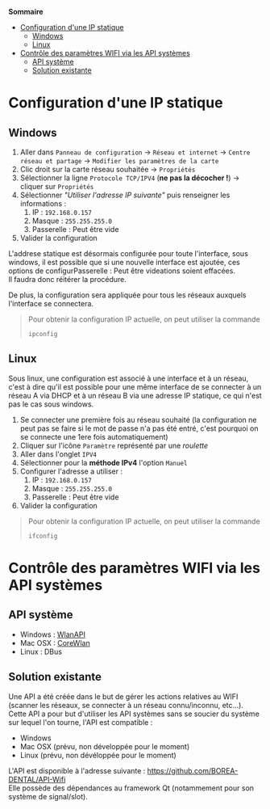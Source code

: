 **Sommaire**

- [Configuration d'une IP statique](#configuration-dune-ip-statique)
  - [Windows](#windows)
  - [Linux](#linux)
- [Contrôle des paramètres WIFI via les API systèmes](#contrôle-des-paramètres-wifi-via-les-api-systèmes)
  - [API système](#api-système)
  - [Solution existante](#solution-existante)

# Configuration d'une IP statique

## Windows

1. Aller dans `Panneau de configuration` -> `Réseau et internet` -> `Centre réseau et partage` -> `Modifier les paramètres de la carte`
2. Clic droit sur la carte réseau souhaitée -> `Propriétés`
3. Sélectionner la ligne `Protocole TCP/IPV4` (**ne pas la décocher !**) -> cliquer sur `Propriétés`
4. Sélectionner _"Utiliser l'adresse IP suivante"_ puis renseigner les informations :
   1. IP : `192.168.0.157`
   2. Masque : `255.255.255.0`
   3. Passerelle : Peut être vide
5. Valider la configuration

L'addrese statique est désormais configurée pour toute l'interface, sous windows, il est possible que si une nouvelle interface est ajoutée, ces options de configurPasserelle : Peut être videations soient effacées.  
Il faudra donc réitérer la procédure.  

De plus, la configuration sera appliquée pour tous les réseaux auxquels l'interface se connectera.

> Pour obtenir la configuration IP actuelle, on peut utiliser la commande
> ```shell
> ipconfig
> ```

## Linux

Sous linux, une configuration est associé à une interface et à un réseau, c'est à dire qu'il est possible pour une même interface de se connecter à un réseau A via DHCP et à un réseau B via une adresse IP statique, ce qui n'est pas le cas sous windows.

1. Se connecter une première fois au réseau souhaité (la configuration ne peut pas se faire si le mot de passe n'a pas été entré, c'est pourquoi on se connecte une 1ere fois automatiquement)
2. Cliquer sur l'icône `Paramètre` représenté par une _roulette_
3. Aller dans l'onglet `IPV4`
4. Sélectionner pour la **méthode IPv4** l'option `Manuel`
5. Configurer l'adresse a utiliser :
   1. IP : `192.168.0.157`
   2. Masque : `255.255.255.0`
   3. Passerelle : Peut être vide
6. Valider la configuration

> Pour obtenir la configuration IP actuelle, on peut utiliser la commande
> ```shell
> ifconfig
> ```

# Contrôle des paramètres WIFI via les API systèmes

## API système

- Windows : [WlanAPI](https://docs.microsoft.com/fr-fr/windows/win32/nativewifi/native-wifi-functions?redirectedfrom=MSDN)
- Mac OSX : [CoreWlan](https://developer.apple.com/documentation/corewlan?language=objc)
- Linux : DBus
  
## Solution existante

Une API a été créée dans le but de gérer les actions relatives au WIFI (scanner les réseaux, se connecter à un réseau connu/inconnu, etc...). Cette API a pour but d'utiliser les API systèmes sans se soucier du système sur lequel l'on tourne, l'API est compatible :
- Windows
- Mac OSX (prévu, non développée pour le moment)
- Linux (prévu, non dévéloppée pour le moment)

L'API est disponible à l'adresse suivante : https://github.com/BOREA-DENTAL/API-Wifi  
Elle possède des dépendances au framework Qt (notammement pour son système de signal/slot).